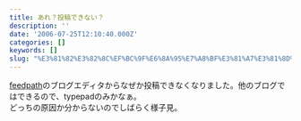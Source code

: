 ```yaml
---
title: あれ？投稿できない？
description: ''
date: '2006-07-25T12:10:40.000Z'
categories: []
keywords: []
slug: "%E3%81%82%E3%82%8C%EF%BC%9F%E6%8A%95%E7%A8%BF%E3%81%A7%E3%81%8D%E3%81%AA%E3%81%84%EF%BC%9F"
---
```

[feedpath](https://feedpath.jp/)のブログエディタからなぜか投稿できなくなりました。他のブログではできるので、typepadのみかなぁ。  
どっちの原因か分からないのでしばらく様子見。